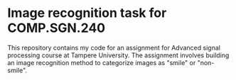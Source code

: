 # Image recognition task for COMP.SGN.240

This repository contains my code for an assignment for Advanced signal processing course at Tampere University. The assignment involves building an image recognition method to categorize images as "smile" or "non-smile".

